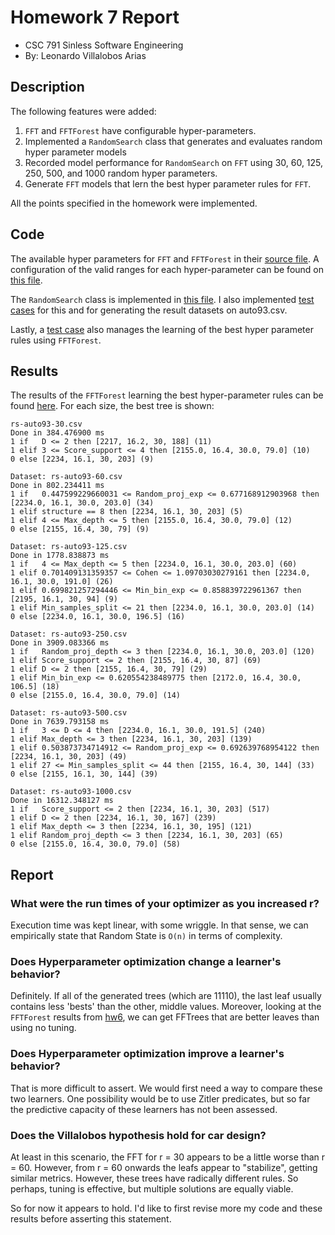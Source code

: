 # Homework 7 Report
- CSC 791 Sinless Software Engineering
- By: Leonardo Villalobos Arias

## Description
The following features were added:
1. ``FFT`` and ``FFTForest`` have configurable hyper-parameters.
2. Implemented a ``RandomSearch`` class that generates and evaluates random hyper parameter models
3. Recorded model performance for ``RandomSearch`` on ``FFT`` using 30, 60, 125, 250, 500, and 1000 random hyper parameters.
4. Generate ``FFT`` models that lern the best hyper parameter rules for ``FFT``.

All the points specified in the homework were implemented.

## Code
The available hyper parameters for ``FFT`` and ``FFTForest`` in their [source file](https://github.com/lyonva/valkyrIA/blob/main/src/ml/fft.py). A configuration of the valid ranges for each hyper-parameter can be found on [this file](https://github.com/lyonva/valkyrIA/blob/main/src/hpt/search_space.py).

The ``RandomSearch`` class is implemented in [this file](https://github.com/lyonva/valkyrIA/blob/main/src/hpt/rs.py). I also implemented [test cases](https://github.com/lyonva/valkyrIA/blob/main/test/test_rs.py) for this and for generating the result datasets on auto93.csv.

Lastly, a [test case](https://github.com/lyonva/valkyrIA/blob/main/test/test_fft_forest_onrs.py) also manages the learning of the best hyper parameter rules using ``FFTForest``.

## Results
The results of the ``FFTForest`` learning the best hyper-parameter rules can be found [here](https://github.com/lyonva/valkyrIA/runs/3817515815?check_suite_focus=true). For each size, the best tree is shown:

```
rs-auto93-30.csv
Done in 384.476900 ms
1 if   D <= 2 then [2217, 16.2, 30, 188] (11)
1 elif 3 <= Score_support <= 4 then [2155.0, 16.4, 30.0, 79.0] (10)
0 else [2234, 16.1, 30, 203] (9)

Dataset: rs-auto93-60.csv
Done in 802.234411 ms
1 if   0.447599229660031 <= Random_proj_exp <= 0.677168912903968 then [2234.0, 16.1, 30.0, 203.0] (34)
1 elif structure == 8 then [2234, 16.1, 30, 203] (5)
1 elif 4 <= Max_depth <= 5 then [2155.0, 16.4, 30.0, 79.0] (12)
0 else [2155, 16.4, 30, 79] (9)

Dataset: rs-auto93-125.csv
Done in 1778.838873 ms
1 if   4 <= Max_depth <= 5 then [2234.0, 16.1, 30.0, 203.0] (60)
1 elif 0.701409131359357 <= Cohen <= 1.09703030279161 then [2234.0, 16.1, 30.0, 191.0] (26)
1 elif 0.699821257294446 <= Min_bin_exp <= 0.858839722961367 then [2195, 16.1, 30, 94] (9)
1 elif Min_samples_split <= 21 then [2234.0, 16.1, 30.0, 203.0] (14)
0 else [2234.0, 16.1, 30.0, 196.5] (16)

Dataset: rs-auto93-250.csv
Done in 3909.083366 ms
1 if   Random_proj_depth <= 3 then [2234.0, 16.1, 30.0, 203.0] (120)
1 elif Score_support <= 2 then [2155, 16.4, 30, 87] (69)
1 elif D <= 2 then [2155, 16.4, 30, 79] (29)
1 elif Min_bin_exp <= 0.620554238489775 then [2172.0, 16.4, 30.0, 106.5] (18)
0 else [2155.0, 16.4, 30.0, 79.0] (14)

Dataset: rs-auto93-500.csv
Done in 7639.793158 ms
1 if   3 <= D <= 4 then [2234.0, 16.1, 30.0, 191.5] (240)
1 elif Max_depth <= 3 then [2234, 16.1, 30, 203] (139)
1 elif 0.503873734714912 <= Random_proj_exp <= 0.692639768954122 then [2234, 16.1, 30, 203] (49)
1 elif 27 <= Min_samples_split <= 44 then [2155, 16.4, 30, 144] (33)
0 else [2155, 16.1, 30, 144] (39)

Dataset: rs-auto93-1000.csv
Done in 16312.348127 ms
1 if   Score_support <= 2 then [2234, 16.1, 30, 203] (517)
1 elif D <= 2 then [2234, 16.1, 30, 167] (239)
1 elif Max_depth <= 3 then [2234, 16.1, 30, 195] (121)
1 elif Random_proj_depth <= 3 then [2234, 16.1, 30, 203] (65)
0 else [2155.0, 16.4, 30.0, 79.0] (58)
```

## Report

### What were the run times of your optimizer as you increased r?
Execution time was kept linear, with some wriggle. In that sense, we can empirically state that Random State is ``O(n)`` in terms of complexity.

### Does Hyperparameter optimization change a learner's behavior?
Definitely. If all of the generated trees (which are 11110), the last leaf usually contains less 'bests' than the other, middle values. Moreover, looking at the ``FFTForest`` results from [hw6](https://github.com/lyonva/valkyrIA/blob/main/docs/hw6.md), we can get FFTrees that are better leaves than using no tuning.

### Does Hyperparameter optimization improve a learner's behavior?
That is more difficult to assert. We would first need a way to compare these two learners. One possibility would be to use Zitler predicates, but so far the predictive capacity of these learners has not been assessed.

### Does the Villalobos hypothesis hold for car design? 
At least in this scenario, the FFT for r = 30 appears to be a little worse than r = 60. However, from r = 60 onwards the leafs appear to "stabilize", getting similar metrics. However, these trees have radically different rules. So perhaps, tuning is effective, but multiple solutions are equally viable.

So for now it appears to hold. I'd like to first revise more my code and these results before asserting this statement.
